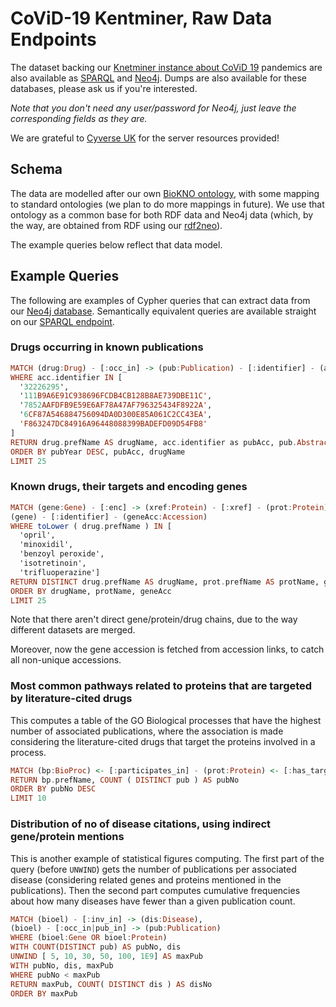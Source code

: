 # CoViD-19 Kentminer, Raw Data Endpoints

The dataset backing our [Knetminer instance about CoViD 19][10] pandemics are also available as 
[SPARQL][20] and [Neo4j][30]. Dumps are also available for these databases, please ask
us if you're interested. 

*Note that you don't need any user/password for Neo4j, just leave 
the corresponding fields as they are.*

[10]: https://knetminer.rothamsted.ac.uk/COVID-19
[20]: http://knetminer-data.cyverseuk.org/lodestar/sparql
[30]: http://knetminer-covid19.cyverseuk.org:7476

We are grateful to [Cyverse UK](https://cyverseuk.org/) for the server resources provided!

## Schema

The data are modelled after our own [BioKNO ontology][40], with some mapping to standard ontologies (we 
plan to do more mappings in future). We use that ontology as a common base for both RDF data and Neo4j 
data (which, by the way, are obtained from RDF using our [rdf2neo][50]).

The example queries below reflect that data model.

[40]: https://github.com/Rothamsted/bioknet-onto
[50]: https://github.com/Rothamsted/rdf2neo


## Example Queries

The following are examples of Cypher queries that can extract data from our [Neo4j database][30]. 
Semantically equivalent queries are available straight on our [SPARQL endpoint][20].


### Drugs occurring in known publications

```haskell
MATCH (drug:Drug) - [:occ_in] -> (pub:Publication) - [:identifier] - (acc)
WHERE acc.identifier IN [ 
  '32226295',
  '111B9A6E91C938696FCDB4CB128B8AE739DBE11C',
  '7852AAFDFB9E59E6AF78A47AF796325434F8922A',
  '6CF87A546884756094DA0D300E85A061C2CC43EA',
  'F863247DC84916A96448088399BADEFD09D54FB8'
]
RETURN drug.prefName AS drugName, acc.identifier as pubAcc, pub.AbstractHeader AS pubTitle, toInteger(pub.YEAR) as pubYear
ORDER BY pubYear DESC, pubAcc, drugName
LIMIT 25
```

### Known drugs, their targets and encoding genes

```haskell
MATCH (gene:Gene) - [:enc] -> (xref:Protein) - [:xref] - (prot:Protein) <- [:has_target] - (drug:Drug),
(gene) - [:identifier] - (geneAcc:Accession)
WHERE toLower ( drug.prefName ) IN [
  'opril',
  'minoxidil',
  'benzoyl peroxide',
  'isotretinoin',
  'trifluoperazine']
RETURN DISTINCT drug.prefName AS drugName, prot.prefName AS protName, geneAcc.identifier AS geneAcc
ORDER BY drugName, protName, geneAcc
LIMIT 25
```

Note that there aren't direct gene/protein/drug chains, due to the way different datasets 
are merged.

Moreover, now the gene accession is fetched from accession links, to catch all non-unique 
accessions.

### Most common pathways related to proteins that are targeted by literature-cited drugs 

This computes a table of the GO Biological processes that have the highest number of associated 
publications, where the association is made considering the literature-cited drugs that target the proteins involved in a process. 

```haskell
MATCH (bp:BioProc) <- [:participates_in] - (prot:Protein) <- [:has_target] - (drug:Drug) - [:occ_in] -> (pub:Publication)
RETURN bp.prefName, COUNT ( DISTINCT pub ) AS pubNo
ORDER BY pubNo DESC
LIMIT 10
```


### Distribution of no of disease citations, using indirect gene/protein mentions

This is another example of statistical figures computing. The first part of the query (before `UNWIND`)
gets the number of publications per associated disease (considering related genes and proteins mentioned 
in the publications). Then the second part computes cumulative frequencies about how many diseases have
fewer than a given publication count.

```haskell
MATCH (bioel) - [:inv_in] -> (dis:Disease),
(bioel) - [:occ_in|pub_in] -> (pub:Publication)
WHERE (bioel:Gene OR bioel:Protein)
WITH COUNT(DISTINCT pub) AS pubNo, dis
UNWIND [ 5, 10, 30, 50, 100, 1E9] AS maxPub
WITH pubNo, dis, maxPub
WHERE pubNo < maxPub
RETURN maxPub, COUNT( DISTINCT dis ) AS disNo
ORDER BY maxPub
```
